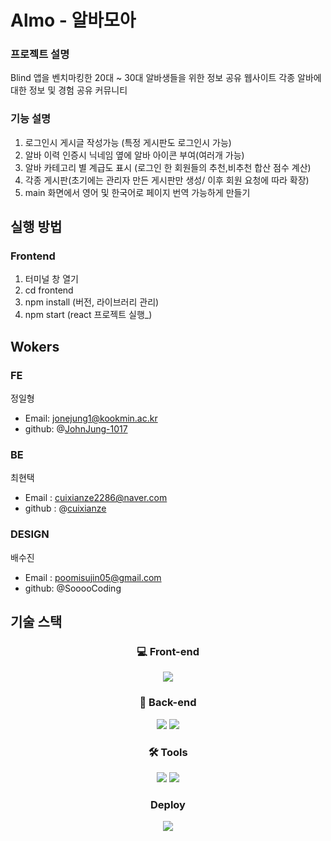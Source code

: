 # Almo - 알바모아
 ### 프로젝트 설명
 Blind 앱을 벤치마킹한 20대 ~ 30대 알바생들을 위한 정보 공유 웹사이트
 각종 알바에 대한 정보 및 경험 공유 커뮤니티

 ### 기능 설명
 1. 로그인시 게시글 작성가능 (특정 게시판도 로그인시 가능)
 2. 알바 이력 인증시 닉네임 옆에 알바 아이콘 부여(여러개 가능)
 3. 알바 카테고리 별 계급도 표시 (로그인 한 회원들의 추천,비추천 합산 점수 계산)
 4. 각종 게시판(초기에는 관리자 만든 게시판만 생성/ 이후 회원 요청에 따라 확장)
 5. main 화면에서 영어 및 한국어로 페이지 번역 가능하게 만들기


## 실행 방법
 ### Frontend
 1. 터미널 창 열기
 2. cd frontend
 3. npm install (버전, 라이브러리 관리)
 4. npm start (react 프로젝트 실행_)

## Wokers
 ### FE
  정일형
  - Email: jonejung1@kookmin.ac.kr
  - github: @[JohnJung-1017](https://github.com/JohnJung-1017)
 ### BE
  최현택
  - Email : cuixianze2286@naver.com
  - github : @[cuixianze](https://github.com/cuixianze)
 ### DESIGN
  배수진
  - Email : poomisujin05@gmail.com
  - github: @SooooCoding

## 기술 스택
<div align="center">

 ### 💻 Front-end
 <img src="https://img.shields.io/badge/React-61DAFB?style=for-the-badge&logo=React&logoColor=white">
 
 ### 📲 Back-end
 <img src="https://img.shields.io/badge/Spring-6DB33F?style=for-the-badge&logo=Spring&logoColor=white">
 <img src="https://img.shields.io/badge/Postgresql-4169E1?style=for-the-badge&logo=Postgresql&logoColor=white">
 
 ### 🛠️ Tools
 <img src="https://img.shields.io/badge/Figma-F24E1E?style=for-the-badge&logo=Figma&logoColor=white">
 <img src="https://img.shields.io/badge/Notion-000000?style=for-the-badge&logo=Notion&logoColor=white">

 ### Deploy
 <img src="https://img.shields.io/badge/Vercel-000000?style=for-the-badge&logo=Vercel&logoColor=white">

</div>
